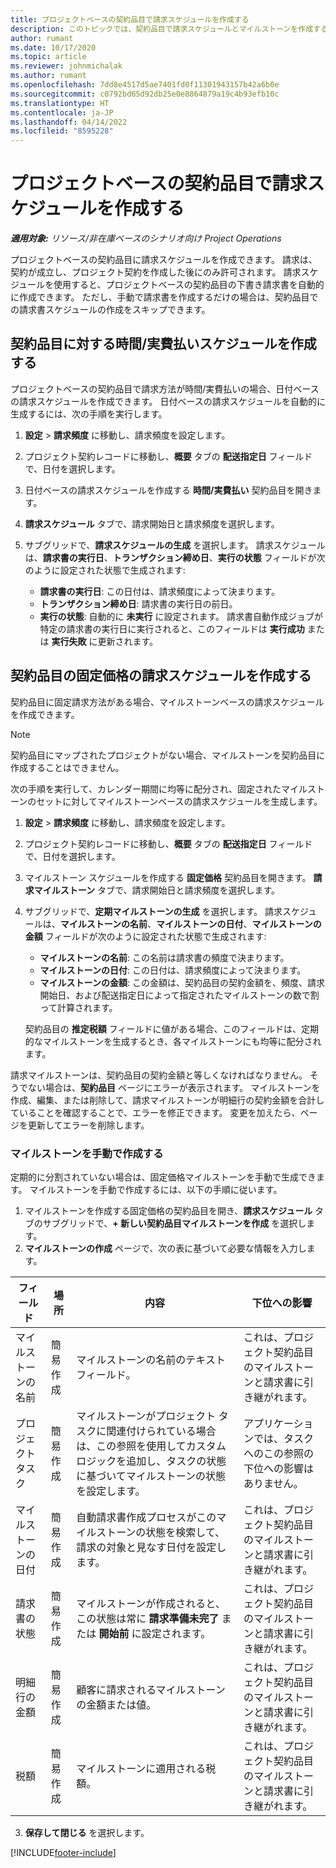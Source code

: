 ```yaml
---
title: プロジェクトベースの契約品目で請求スケジュールを作成する
description: このトピックでは、契約品目で請求スケジュールとマイルストーンを作成する方法について説明します。
author: rumant
ms.date: 10/17/2020
ms.topic: article
ms.reviewer: johnmichalak
ms.author: rumant
ms.openlocfilehash: 7dd8e4517d5ae7401fd0f11301943157b42a6b0e
ms.sourcegitcommit: c0792bd65d92db25e0e8864879a19c4b93efb10c
ms.translationtype: HT
ms.contentlocale: ja-JP
ms.lasthandoff: 04/14/2022
ms.locfileid: "8595228"
---
```

# <a name="create-an-invoice-schedule-on-a-project-based-contract-line"></a>プロジェクトベースの契約品目で請求スケジュールを作成する 

_**適用対象:** リソース/非在庫ベースのシナリオ向け Project Operations_

プロジェクトベースの契約品目に請求スケジュールを作成できます。 請求は、契約が成立し、プロジェクト契約を作成した後にのみ許可されます。 請求スケジュールを使用すると、プロジェクトベースの契約品目の下書き請求書を自動的に作成できます。 ただし、手動で請求書を作成するだけの場合は、契約品目での請求書スケジュールの作成をスキップできます。

## <a name="create-a-time-and-material-invoice-schedule-for-a-contract-line"></a>契約品目に対する時間/実費払いスケジュールを作成する

プロジェクトベースの契約品目で請求方法が時間/実費払いの場合、日付ベースの請求スケジュールを作成できます。 日付ベースの請求スケジュールを自動的に生成するには、次の手順を実行します。

1. **設定** > **請求頻度** に移動し、請求頻度を設定します。
2. プロジェクト契約レコードに移動し、**概要** タブの **配送指定日** フィールドで、日付を選択します。
3. 日付ベースの請求スケジュールを作成する **時間/実費払い** 契約品目を開きます。 
4. **請求スケジュール** タブで、請求開始日と請求頻度を選択します。
5. サブグリッドで、**請求スケジュールの生成** を選択します。 請求スケジュールは、**請求書の実行日**、**トランザクション締め日**、**実行の状態** フィールドが次のように設定された状態で生成されます:

    - **請求書の実行日**: この日付は、請求頻度によって決まります。
    - **トランザクション締め日**: 請求書の実行日の前日。
    - **実行の状態**: 自動的に **未実行** に設定されます。 請求書自動作成ジョブが特定の請求書の実行日に実行されると、このフィールドは **実行成功** または **実行失敗** に更新されます。

## <a name="create-a-fixed-price-invoice-schedule-for-a-contract-line"></a>契約品目の固定価格の請求スケジュールを作成する

契約品目に固定請求方法がある場合、マイルストーンベースの請求スケジュールを作成できます。 

> [!NOTE]
> 契約品目にマップされたプロジェクトがない場合、マイルストーンを契約品目に作成することはできません。

次の手順を実行して、カレンダー期間に均等に配分され、固定されたマイルストーンのセットに対してマイルストーンベースの請求スケジュールを生成します。

1. **設定** > **請求頻度** に移動し、請求頻度を設定します。
2. プロジェクト契約レコードに移動し、**概要** タブの **配送指定日** フィールドで、日付を選択します。
3. マイルストーン スケジュールを作成する **固定価格** 契約品目を開きます。 **請求マイルストーン** タブで、請求開始日と請求頻度を選択します。 
4. サブグリッドで、**定期マイルストーンの生成** を選択します。 請求スケジュールは、**マイルストーンの名前**、**マイルストーンの日付**、**マイルストーンの金額** フィールドが次のように設定された状態で生成されます:

    - **マイルストーンの名前**: この名前は請求書の頻度で決まります。
    - **マイルストーンの日付**: この日付は、請求頻度によって決まります。
    - **マイルストーンの金額**: この金額は、契約品目の契約金額を、頻度、請求開始日、および配送指定日によって指定されたマイルストーンの数で割って計算されます。

    契約品目の **推定税額** フィールドに値がある場合、このフィールドは、定期的なマイルストーンを生成するとき、各マイルストーンにも均等に配分されます。

請求マイルストーンは、契約品目の契約金額と等しくなければなりません。 そうでない場合は、**契約品目** ページにエラーが表示されます。 マイルストーンを作成、編集、または削除して、請求マイルストーンが明細行の契約金額を合計していることを確認することで、エラーを修正できます。 変更を加えたら、ページを更新してエラーを削除します。

### <a name="manually-create-milestones"></a>マイルストーンを手動で作成する

定期的に分割されていない場合は、固定価格マイルストーンを手動で生成できます。 マイルストーンを手動で作成するには、以下の手順に従います。

1. マイルストーンを作成する固定価格の契約品目を開き、**請求スケジュール** タブのサブグリッドで、**+ 新しい契約品目マイルストーンを作成** を選択します。 
2. **マイルストーンの作成** ページで、次の表に基づいて必要な情報を入力します。

| フィールド | 場所 | 内容 | 下位への影響 |
| --- | --- | --- | --- |
| マイルストーンの名前 | 簡易作成 | マイルストーンの名前のテキスト フィールド。 | これは、プロジェクト契約品目のマイルストーンと請求書に引き継がれます。 |
| プロジェクト タスク | 簡易作成 | マイルストーンがプロジェクト タスクに関連付けられている場合は、この参照を使用してカスタム ロジックを追加し、タスクの状態に基づいてマイルストーンの状態を設定します。 | アプリケーションでは、タスクへのこの参照の下位への影響はありません。 |
| マイルストーンの日付 | 簡易作成 | 自動請求書作成プロセスがこのマイルストーンの状態を検索して、請求の対象と見なす日付を設定します。 | これは、プロジェクト契約品目のマイルストーンと請求書に引き継がれます。 |
| 請求書の状態 | 簡易作成 | マイルストーンが作成されると、この状態は常に **請求準備未完了** または **開始前** に設定されます。 | これは、プロジェクト契約品目のマイルストーンと請求書に引き継がれます。 |
| 明細行の金額 | 簡易作成 | 顧客に請求されるマイルストーンの金額または値。 | これは、プロジェクト契約品目のマイルストーンと請求書に引き継がれます。 |
| 税額 | 簡易作成 | マイルストーンに適用される税額。 | これは、プロジェクト契約品目のマイルストーンと請求書に引き継がれます。 |

3. **保存して閉じる** を選択します。


[!INCLUDE[footer-include](../includes/footer-banner.md)]